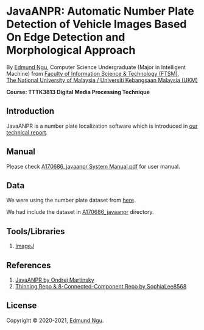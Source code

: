 # JavaANPR: Automatic Number Plate Detection of Vehicle Images Based On Edge Detection and Morphological Approach

By [Edmund Ngu](https://www.linkedin.com/in/edmund-ngu-jan-piew), Computer Science Undergraduate (Major in Intelligent Machine) from
[Faculty of Information Science & Technology (FTSM)](http://www.ftsm.ukm.my/),<br>
[The National University of Malaysia / Universiti Kebangsaan Malaysia (UKM)](https://www.ukm.my)

**Course: TTTK3813 Digital Media Processing Technique**

## Introduction

JavaANPR is a number plate localization software which is introduced in [our technical report](/A170686_ANPR_Final_Report.pdf).

## Manual

Please check [A170686_javaanpr System Manual.pdf](/A170686_javaanpr_System_Manual.pdf) for user manual.

## Data

We were using the number plate dataset from [here](http://javaanpr.sourceforge.net/).

We had include the dataset in [A170686_javaanpr](/A170686_javaanpr/snapshots) directory.

## Tools/Libraries

1. [ImageJ](https://imagej.nih.gov/ij/)

## References

1. [JavaANPR by Ondrej Martinsky](http://javaanpr.sourceforge.net/)
2. [Thinning Repo & 8-Connected-Component Repo by SophiaLee8568](https://github.com/sophialee8568)

## License

Copyright &copy; 2020-2021, [Edmund Ngu](https://www.linkedin.com/in/edmund-ngu-jan-piew).
